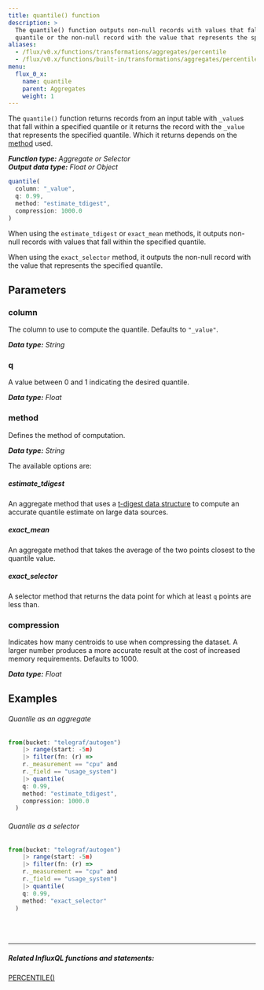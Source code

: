 ```yaml
---
title: quantile() function
description: >
  The quantile() function outputs non-null records with values that fall within the specified
  quantile or the non-null record with the value that represents the specified quantile.
aliases:
  - /flux/v0.x/functions/transformations/aggregates/percentile
  - /flux/v0.x/functions/built-in/transformations/aggregates/percentile
menu:
  flux_0_x:
    name: quantile
    parent: Aggregates
    weight: 1
---
```


The `quantile()` function returns records from an input table with `_value`s that fall within
a specified quantile or it returns the record with the `_value` that represents the specified quantile.
Which it returns depends on the [method](#method) used.

_**Function type:** Aggregate or Selector_  
_**Output data type:** Float or Object_

```js
quantile(
  column: "_value",
  q: 0.99,
  method: "estimate_tdigest",
  compression: 1000.0
)
```

When using the `estimate_tdigest` or `exact_mean` methods, it outputs non-null
records with values that fall within the specified quantile.

When using the `exact_selector` method, it outputs the non-null record with the
value that represents the specified quantile.

## Parameters

### column
The column to use to compute the quantile.
Defaults to `"_value"`.

_**Data type:** String_

### q
A value between 0 and 1 indicating the desired quantile.

_**Data type:** Float_

### method
Defines the method of computation.

_**Data type:** String_

The available options are:

##### estimate_tdigest
An aggregate method that uses a [t-digest data structure](https://github.com/tdunning/t-digest)
to compute an accurate quantile estimate on large data sources.

##### exact_mean
An aggregate method that takes the average of the two points closest to the quantile value.

##### exact_selector
A selector method that returns the data point for which at least `q` points are less than.

### compression
Indicates how many centroids to use when compressing the dataset.
A larger number produces a more accurate result at the cost of increased memory requirements.
Defaults to 1000.

_**Data type:** Float_

## Examples

###### Quantile as an aggregate
```js
from(bucket: "telegraf/autogen")
	|> range(start: -5m)
	|> filter(fn: (r) =>
    r._measurement == "cpu" and
    r._field == "usage_system")
	|> quantile(
    q: 0.99,
    method: "estimate_tdigest",
    compression: 1000.0
  )
```

###### Quantile as a selector
```js
from(bucket: "telegraf/autogen")
	|> range(start: -5m)
	|> filter(fn: (r) =>
    r._measurement == "cpu" and
    r._field == "usage_system")
	|> quantile(
    q: 0.99,
    method: "exact_selector"
  )
```

<hr style="margin-top:4rem"/>

##### Related InfluxQL functions and statements:
[PERCENTILE()](/influxdb/latest/query_language/functions/#percentile)  
